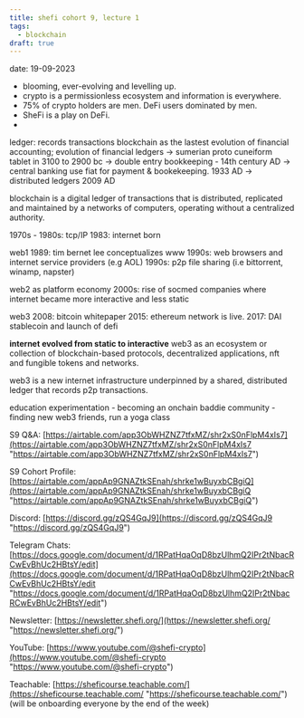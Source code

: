 ```yaml
---
title: shefi cohort 9, lecture 1
tags:
  - blockchain
draft: true
---
```

date: 19-09-2023

- blooming, ever-evolving and levelling up. 
- crypto is a permissionless ecosystem and information is everywhere. 
- 75% of crypto holders are men. DeFi users dominated by men. 
- SheFi is a play on DeFi. 
-

ledger: records transactions
blockchain as the lastest evolution of financial accounting; evolution of financial ledgers
-> sumerian proto cuneiform tablet in 3100 to 2900 bc
-> double entry bookkeeping - 14th century AD
-> central banking use fiat for payment & bookekeeping. 1933 AD
-> distributed ledgers 2009 AD

blockchain is a digital ledger of transactions that is distributed, replicated and maintained by a networks of computers, operating without a centralized authority. 

1970s - 1980s: tcp/IP
1983: internet born

web1
1989: tim bernet lee conceptualizes www 
1990s: web browsers and internet service providers (e.g AOL)
1990s: p2p file sharing (i.e bittorrent, winamp, napster) 

web2 as platform economy 
2000s: rise of socmed companies where internet became more interactive and less static 

web3
2008: bitcoin whitepaper
2015: ethereum network is live.
2017: DAI stablecoin and launch of defi

**internet evolved from static to interactive**
web3 as an ecosystem or collection of blockchain-based protocols, decentralized applications, nft and fungible tokens and networks.

web3 is a new internet infrastructure underpinned by a shared, distributed ledger that records p2p transactions. 


education
experimentation - becoming an onchain baddie
community - finding new web3 friends, run a yoga class

S9 Q&A: [https://airtable.com/app3ObWHZNZ7tfxMZ/shr2xS0nFlpM4xIs7](https://airtable.com/app3ObWHZNZ7tfxMZ/shr2xS0nFlpM4xIs7 "https://airtable.com/app3ObWHZNZ7tfxMZ/shr2xS0nFlpM4xIs7")

S9 Cohort Profile: [https://airtable.com/appAp9GNAZtkSEnah/shrke1wBuyxbCBgiQ](https://airtable.com/appAp9GNAZtkSEnah/shrke1wBuyxbCBgiQ "https://airtable.com/appAp9GNAZtkSEnah/shrke1wBuyxbCBgiQ")

Discord: [https://discord.gg/zQS4GqJ9](https://discord.gg/zQS4GqJ9 "https://discord.gg/zQS4GqJ9")

Telegram Chats: [https://docs.google.com/document/d/1RPatHqaOqD8bzUlhmQ2IPr2tNbacRCwEvBhUc2HBtsY/edit](https://docs.google.com/document/d/1RPatHqaOqD8bzUlhmQ2IPr2tNbacRCwEvBhUc2HBtsY/edit "https://docs.google.com/document/d/1RPatHqaOqD8bzUlhmQ2IPr2tNbacRCwEvBhUc2HBtsY/edit")

Newsletter: [https://newsletter.shefi.org/](https://newsletter.shefi.org/ "https://newsletter.shefi.org/")

YouTube: [https://www.youtube.com/@shefi-crypto](https://www.youtube.com/@shefi-crypto "https://www.youtube.com/@shefi-crypto")

Teachable: [https://sheficourse.teachable.com/](https://sheficourse.teachable.com/ "https://sheficourse.teachable.com/") (will be onboarding everyone by the end of the week)
